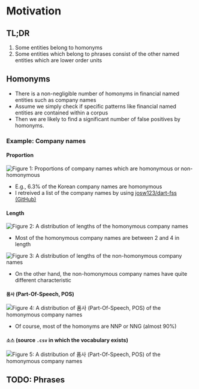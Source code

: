 # Motivation

## TL;DR

1. Some entities belong to homonyms
2. Some entities which belong to phrases consist of the other named entities which are lower order units

## Homonyms

- There is a non-negligible number of homonyms in financial named entities such as company names
- Assume we simply check if specific patterns like financial named entities are contained within a corpus
- Then we are likely to find a significant number of false positives by homonyms. 

### Example: Company names

#### Proportion

![Figure 1: Proportions of company names which are homonymous or non-homonymous](./imgs/figure_01.png)

- E.g., 6.3% of the Korean company names are homonymous
- I retreived a list of the company names by using [josw123/dart-fss (GitHub)](https://github.com/josw123/dart-fss)

#### Length

![Figure 2: A distribution of lengths of the homonymous company names](./imgs/figure_02.png)

- Most of the homonymous company names are between 2 and 4 in length

![Figure 3: A distribution of lengths of the non-homonymous company names](./imgs/figure_03.png)

- On the other hand, the non-homonymous company names have quite different characteristic

#### `품사` (Part-Of-Speech, POS)

![Figure 4: A distribution of `품사` (Part-Of-Speech, POS) of the homonymous company names](./imgs/figure_04.png)

- Of course, most of the homonyms are NNP or NNG (almost 90%)

#### `소스` (source `.csv` in which the vocabulary exists)

![Figure 5: A distribution of `품사` (Part-Of-Speech, POS) of the homonymous company names](./imgs/figure_05.png)

## TODO: Phrases